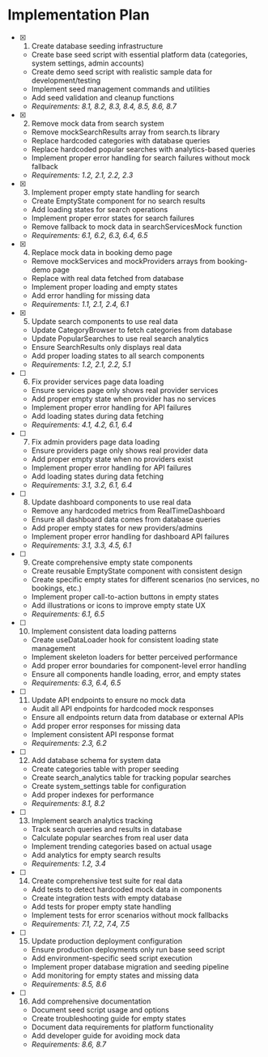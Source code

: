 # Implementation Plan

- [x] 1. Create database seeding infrastructure
  - Create base seed script with essential platform data (categories, system settings, admin accounts)
  - Create demo seed script with realistic sample data for development/testing
  - Implement seed management commands and utilities
  - Add seed validation and cleanup functions
  - _Requirements: 8.1, 8.2, 8.3, 8.4, 8.5, 8.6, 8.7_

- [x] 2. Remove mock data from search system
  - Remove mockSearchResults array from search.ts library
  - Replace hardcoded categories with database queries
  - Replace hardcoded popular searches with analytics-based queries
  - Implement proper error handling for search failures without mock fallback
  - _Requirements: 1.2, 2.1, 2.2, 2.3_

- [x] 3. Implement proper empty state handling for search
  - Create EmptyState component for no search results
  - Add loading states for search operations
  - Implement proper error states for search failures
  - Remove fallback to mock data in searchServicesMock function
  - _Requirements: 6.1, 6.2, 6.3, 6.4, 6.5_

- [x] 4. Replace mock data in booking demo page
  - Remove mockServices and mockProviders arrays from booking-demo page
  - Replace with real data fetched from database
  - Implement proper loading and empty states
  - Add error handling for missing data
  - _Requirements: 1.1, 2.1, 2.4, 6.1_

- [x] 5. Update search components to use real data
  - Update CategoryBrowser to fetch categories from database
  - Update PopularSearches to use real search analytics
  - Ensure SearchResults only displays real data
  - Add proper loading states to all search components
  - _Requirements: 1.2, 2.1, 2.2, 5.1_

- [ ] 6. Fix provider services page data loading
  - Ensure services page only shows real provider services
  - Add proper empty state when provider has no services
  - Implement proper error handling for API failures
  - Add loading states during data fetching
  - _Requirements: 4.1, 4.2, 6.1, 6.4_

- [ ] 7. Fix admin providers page data loading
  - Ensure providers page only shows real provider data
  - Add proper empty state when no providers exist
  - Implement proper error handling for API failures
  - Add loading states during data fetching
  - _Requirements: 3.1, 3.2, 6.1, 6.4_

- [ ] 8. Update dashboard components to use real data
  - Remove any hardcoded metrics from RealTimeDashboard
  - Ensure all dashboard data comes from database queries
  - Add proper empty states for new providers/admins
  - Implement proper error handling for dashboard API failures
  - _Requirements: 3.1, 3.3, 4.5, 6.1_

- [ ] 9. Create comprehensive empty state components
  - Create reusable EmptyState component with consistent design
  - Create specific empty states for different scenarios (no services, no bookings, etc.)
  - Implement proper call-to-action buttons in empty states
  - Add illustrations or icons to improve empty state UX
  - _Requirements: 6.1, 6.5_

- [ ] 10. Implement consistent data loading patterns
  - Create useDataLoader hook for consistent loading state management
  - Implement skeleton loaders for better perceived performance
  - Add proper error boundaries for component-level error handling
  - Ensure all components handle loading, error, and empty states
  - _Requirements: 6.3, 6.4, 6.5_

- [ ] 11. Update API endpoints to ensure no mock data
  - Audit all API endpoints for hardcoded mock responses
  - Ensure all endpoints return data from database or external APIs
  - Add proper error responses for missing data
  - Implement consistent API response format
  - _Requirements: 2.3, 6.2_

- [ ] 12. Add database schema for system data
  - Create categories table with proper seeding
  - Create search_analytics table for tracking popular searches
  - Create system_settings table for configuration
  - Add proper indexes for performance
  - _Requirements: 8.1, 8.2_

- [ ] 13. Implement search analytics tracking
  - Track search queries and results in database
  - Calculate popular searches from real user data
  - Implement trending categories based on actual usage
  - Add analytics for empty search results
  - _Requirements: 1.2, 3.4_

- [ ] 14. Create comprehensive test suite for real data
  - Add tests to detect hardcoded mock data in components
  - Create integration tests with empty database
  - Add tests for proper empty state handling
  - Implement tests for error scenarios without mock fallbacks
  - _Requirements: 7.1, 7.2, 7.4, 7.5_

- [ ] 15. Update production deployment configuration
  - Ensure production deployments only run base seed script
  - Add environment-specific seed script execution
  - Implement proper database migration and seeding pipeline
  - Add monitoring for empty states and missing data
  - _Requirements: 8.5, 8.6_

- [ ] 16. Add comprehensive documentation
  - Document seed script usage and options
  - Create troubleshooting guide for empty states
  - Document data requirements for platform functionality
  - Add developer guide for avoiding mock data
  - _Requirements: 8.6, 8.7_